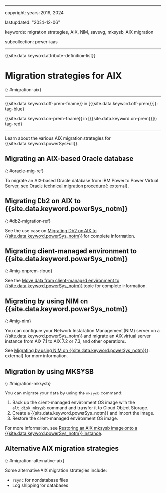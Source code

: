 ﻿---

copyright:
  years: 2019, 2024

lastupdated: "2024-12-06"

keywords: migration strategies, AIX, NIM, savevg, mksysb, AIX migration

subcollection: power-iaas

---

{{site.data.keyword.attribute-definition-list}}

# Migration strategies for AIX
{: #migration-aix}

---



{{site.data.keyword.off-prem-fname}} in [{{site.data.keyword.off-prem}}]{: tag-blue}


{{site.data.keyword.on-prem-fname}} in [{{site.data.keyword.on-prem}}]{: tag-red}


---

Learn about the various AIX migration strategies for {{site.data.keyword.powerSysFull}}.

## Migrating an AIX-based Oracle database
{: #oracle-mig-ref}

To migrate an AIX-based Oracle database from IBM Power to Power Virtual Server, see [Oracle technical migration procedure](https://cloud.ibm.com/media/docs/downloads/power-iaas/Oracle_Technical_Migration_procedure.pdf){: external}.


## Migrating Db2 on AIX to {{site.data.keyword.powerSys_notm}}
{: #db2-migration-ref}

See the use case on [Migrating Db2 on AIX to {{site.data.keyword.powerSys_notm}}](/docs/power-iaas?topic=power-iaas-db2-migration) for complete information.

## Migrating client-managed environment to {{site.data.keyword.powerSys_notm}}
{: #mig-onprem-cloud}

See the [Move data from client-managed environment to {{site.data.keyword.powerSys_notm}}](/docs/power-iaas?topic=power-iaas-move-data-to-cloud) topic for complete information.

## Migrating by using NIM on {{site.data.keyword.powerSys_notm}}
{: #mig-nim}

You can configure your Network Installation Management (NIM) server on a {{site.data.keyword.powerSys_notm}} and migrate an AIX virtual server instance from AIX 7.1 to AIX 7.2 or 7.3, and other operations.

See [Migrating by using NIM on {{site.data.keyword.powerSys_notm}}](https://www.ibm.com/support/pages/node/7033798){: external} for more information.

## Migration by using MKSYSB
{: #migration-mksysb}

You can migrate your data by using the `mksysb` command:

1. Back up the client-managed environment OS image with the `alt_disk_mksysb` command and transfer it to Cloud Object Storage.
2. Create a {{site.data.keyword.powerSys_notm}} and import the image.
3. Restore the client-managed environment OS image.

For more information, see [Restoring an AIX mksysb image onto a {{site.data.keyword.powerSys_notm}} instance](/docs/power-iaas?topic=power-iaas-restoring-aix-mksysb-image).

## Alternative AIX migration strategies
{: #migration-alternative-aix}

Some alternative AIX migration strategies include:

- `rsync` for nondatabase files
- Log shipping for databases
